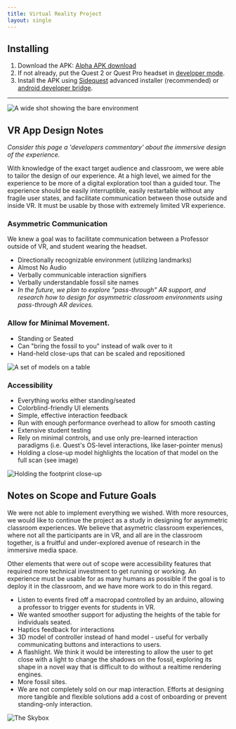 ```yaml
---
title: Virtual Reality Project
layout: single
---
```


## Installing

1. Download the APK: [Alpha APK download](https://hunterassetcollectiondb.blob.core.windows.net/fossilvr/build/alpha-experiencing-history-4-17-23.apk)
2. If not already, put the Quest 2 or Quest Pro headset in [developer mode](https://youtu.be/lFTXv2aScJ8?t=169).
3. Install the APK using [Sidequest](https://sidequestvr.com/) advanced installer (recommended) or [android developer bridge](https://developer.oculus.com/documentation/native/android/ts-adb/).

---
![A wide shot showing the bare environment](/images/wide-shot.jpg)

## VR App Design Notes
*Consider this page a 'developers commentary' about the immersive design of the experience.*

With knowledge of the exact target audience and classroom, we were able to tailor the design of our experience. At a high level, we aimed for the experience to be more of a digital exploration tool than a guided tour.
The experience should be easily interruptible, easily restartable without any fragile user states, and facilitate communication between those outside and inside VR. It must be usable by those with extremely limited VR experience.
### Asymmetric Communication
We knew a goal was to facilitate communication between a Professor outside of VR, and student wearing the headset.

- Directionally recognizable environment (utilizing landmarks)
- Almost No Audio
- Verbally communicable interaction signifiers
- Verbally understandable fossil site names
- *In the future, we plan to explore "pass-through" AR support, and research how to design for asymmetric classroom environments using pass-through AR devices.*

### Allow for Minimal Movement.

- Standing or Seated
- Can "bring the fossil to you" instead of walk over to it
- Hand-held close-ups that can be scaled and repositioned

![A set of models on a table](/images/individual-models.jpg)


### Accessibility

- Everything works either standing/seated
- Colorblind-friendly UI elements
- Simple, effective interaction feedback
- Run with enough performance overhead to allow for smooth casting
- Extensive student testing
- Rely on minimal controls, and use only pre-learned interaction paradigms (i.e. Quest's OS-level interactions, like laser-pointer menus)
- Holding a close-up model highlights the location of that model on the full scan (see image)

![Holding the footprint close-up](/images/holding-next-to-site.jpg)


## Notes on Scope and Future Goals
We were not able to implement everything we wished. With more resources, we would like to continue the project as a study in designing for asymmetric classroom experiences. We believe that asymetric classroom experiences, where not all the participants are in VR, and all are in the classroom together, is a fruitful and under-explored avenue of research in the immersive media space.

Other elements that were out of scope were accessibility features that required more technical investment to get running or working. An experience must be usable for as many humans as possible if the goal is to deploy it in the classroom, and we have more work to do in this regard.

- Listen to events fired off a macropad controlled by an arduino, allowing a professor to trigger events for students in VR.
- We wanted smoother support for adjusting the heights of the table for individuals seated. 
- Haptics feedback for interactions
- 3D model of controller instead of hand model - useful for verbally communicating buttons and interactions to users.
- A flashlight. We think it would be interesting to allow the user to get close with a light to change the shadows on the fossil, exploring its shape in a novel way that is difficult to do without a realtime rendering engines.
- More fossil sites.
- We are not completely sold on our map interaction. Efforts at designing more tangible and flexible solutions add a cost of onboarding or prevent standing-only interaction.

![The Skybox](/images/skybox.jpg)
